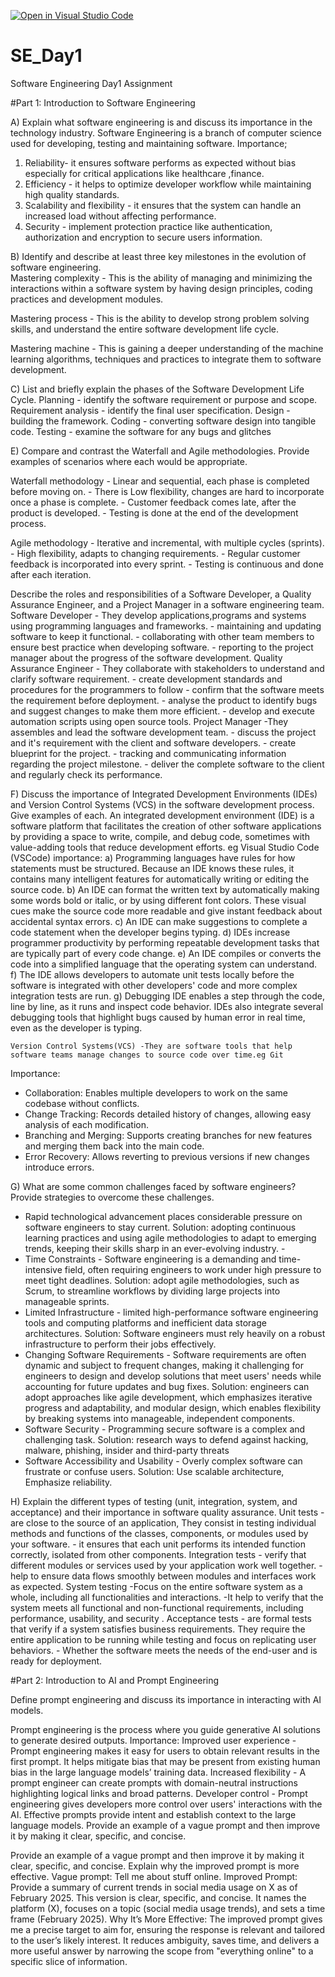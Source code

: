 [![Open in Visual Studio Code](https://classroom.github.com/assets/open-in-vscode-2e0aaae1b6195c2367325f4f02e2d04e9abb55f0b24a779b69b11b9e10269abc.svg)](https://classroom.github.com/online_ide?assignment_repo_id=18413819&assignment_repo_type=AssignmentRepo)
# SE_Day1
Software Engineering Day1 Assignment

#Part 1: Introduction to Software Engineering

A) Explain what software engineering is and discuss its importance in the technology industry.
 Software Engineering is a branch of computer science used for developing, testing and maintaining software.
 Importance;
 1. Reliability- it ensures software performs as expected without bias especially for critical applications like healthcare 
    ,finance.
 2. Efficiency - it helps to optimize developer workflow while maintaining high quality standards.
 3. Scalability and flexibility - it ensures that the system can handle an increased load without affecting performance.
 4. Security - implement protection practice like authentication, authorization and encryption to secure users information.


 B) Identify and describe at least three key milestones in the evolution of software engineering.   
Mastering complexity - This is the ability of managing and minimizing the interactions within a software system by having design principles, coding practices and development modules.  

Mastering process - This is the ability to develop strong problem solving skills, and understand the entire software development life cycle.                                                                                                                      

Mastering machine - This is gaining a deeper understanding of the machine learning algorithms, techniques and practices to integrate them to software development.

C) List and briefly explain the phases of the Software Development Life Cycle.
    Planning - identify the software requirement or purpose and scope.
    Requirement analysis - identify the final user specification. 
    Design - building the framework. 
    Coding - converting software design into tangible code.
    Testing - examine the software for any bugs and glitches

E) Compare and contrast the Waterfall and Agile methodologies. Provide examples of scenarios where each would be appropriate.

Waterfall methodology - Linear and sequential, each phase is completed before moving on. 
      - There is Low flexibility, changes are hard to incorporate once a phase is complete.
      - Customer feedback comes late, after the product is developed.
      - Testing is done at the end of the development process.

Agile methodology - Iterative and incremental, with multiple cycles (sprints). 
      - High flexibility, adapts to changing requirements. 
      - Regular customer feedback is incorporated into every sprint. 
      - Testing is continuous and done after each iteration.

Describe the roles and responsibilities of a Software Developer, a Quality Assurance Engineer, and a Project Manager in a software engineering team.
Software Developer - They develop applications,programs and systems using programming languages and frameworks.
                   - maintaining and updating software to keep it functional. 
                   - collaborating with other team members to ensure best practice when developing software.
                   - reporting to the project manager about the progress of the software development.
Quality Assurance Engineer - They collaborate with stakeholders to understand and clarify software requirement.
                           - create development standards and procedures for the programmers to follow
                           - confirm that the software meets the requirement before deployment. 
                           - analyse the product to identify bugs and suggest changes to make them more efficient. 
                           - develop and execute automation scripts using open source tools.
Project Manager -They assembles and lead the software development team.
                - discuss the project and it's requirement with the client and software developers.
                - create blueprint for the project.
                - tracking and communicating information regarding the project milestone.
                - deliver the complete software to the client and regularly check its performance.

F) Discuss the importance of Integrated Development Environments (IDEs) and Version Control Systems (VCS) in the software development process. Give examples of each.
An integrated development environment (IDE) is a software platform that facilitates the creation of other software applications by providing a space to write, compile, and debug code, sometimes with value-adding tools that reduce development efforts. eg Visual Studio Code (VSCode)
importance:
a) Programming languages have rules for how statements must be structured. Because an IDE knows these rules, it contains many 
   intelligent features for automatically writing or editing the source code.
b) An IDE can format the written text by automatically making some words bold or italic, or by using different font colors. These 
   visual cues make the source code more readable and give instant feedback about accidental syntax errors.
c) An IDE can make suggestions to complete a code statement when the developer begins typing.
d) IDEs increase programmer productivity by performing repeatable development tasks that are typically part of every code change. 
e) An IDE compiles or converts the code into a simplified language that the operating system can understand. 
f) The IDE allows developers to automate unit tests locally before the software is integrated with other developers' code and 
   more complex integration tests are run.
g) Debugging IDE enables a step through the code, line by line, as it runs and inspect code behavior. IDEs also integrate several 
   debugging tools that highlight bugs caused by human error in real time, even as the developer is typing.

    Version Control Systems(VCS) -They are software tools that help software teams manage changes to source code over time.eg Git
Importance:
  - Collaboration: Enables multiple developers to work on the same codebase without conflicts.
  - Change Tracking: Records detailed history of changes, allowing easy analysis of each modification. 
  - Branching and Merging: Supports creating branches for new features and merging them back into the main code.
  - Error Recovery: Allows reverting to previous versions if new changes introduce errors.

G) What are some common challenges faced by software engineers? Provide strategies to overcome these challenges.
- Rapid technological advancement places considerable pressure on software engineers to stay current.
     Solution: adopting continuous learning practices and using agile methodologies to adapt to emerging trends, keeping their 
               skills sharp in an ever-evolving industry. -
- Time Constraints - Software engineering is a demanding and time-intensive field, often requiring engineers to work under high 
                     pressure to meet tight deadlines.
     Solution: adopt agile methodologies, such as Scrum, to streamline workflows by dividing large projects into manageable 
               sprints. 
- Limited Infrastructure - limited high-performance software engineering tools and computing platforms and inefficient data 
                           storage architectures. 
      Solution: Software engineers must rely heavily on a robust infrastructure to perform their jobs effectively.
- Changing Software Requirements - Software requirements are often dynamic and subject to frequent changes, making it 
                                   challenging for engineers to design and develop solutions that meet users' needs while 
                                   accounting for future updates and bug fixes. 
      Solution: engineers can adopt approaches like agile development, which emphasizes iterative progress and adaptability, and 
                modular design, which enables flexibility by breaking systems into manageable, independent components.
- Software Security - Programming secure software is a complex and challenging task. 
            Solution: research ways to defend against hacking, malware, phishing, insider and third-party threats
- Software Accessibility and Usability - Overly complex software can frustrate or confuse users. 
           Solution: Use scalable architecture, Emphasize reliability.

H) Explain the different types of testing (unit, integration, system, and acceptance) and their importance in software quality assurance.
 Unit tests - are close to the source of an application, They consist in testing individual methods and functions of the 
              classes, components, or modules used by your software. 
            - it ensures that each unit performs its intended function correctly, 
              isolated from other components.
 Integration tests - verify that different modules or services used by your application work well together.
                   - help to ensure data flows smoothly between modules and interfaces work as expected.
 System testing -Focus on the entire software system as a whole, including all functionalities and interactions.
                -It help to verify that the system meets all functional and non-functional requirements, including performance, 
                 usability, and security .
Acceptance tests - are formal tests that verify if a system satisfies business requirements. They require the entire application 
                   to be running while testing and focus on replicating user behaviors. 
                 - Whether the software meets the needs of the end-user and is ready for deployment.


#Part 2: Introduction to AI and Prompt Engineering


Define prompt engineering and discuss its importance in interacting with AI models.

Prompt engineering is the process where you guide generative AI solutions to generate desired outputs.
Importance:
Improved user experience - Prompt engineering makes it easy for users to obtain relevant results in the first prompt. It helps mitigate bias that may be present from existing human bias in the large language models’ training data.
Increased flexibility - A prompt engineer can create prompts with domain-neutral instructions highlighting logical links and broad patterns.
Developer control - Prompt engineering gives developers more control over users' interactions with the AI. Effective prompts provide intent and establish context to the large language models. Provide an example of a vague prompt and then improve it by making it clear, specific, and concise.

Provide an example of a vague prompt and then improve it by making it clear, specific, and concise. Explain why the improved prompt is more effective.
Vague prompt: Tell me about stuff online.
Improved Prompt: Provide a summary of current trends in social media usage on X as of February 2025.
This version is clear, specific, and concise. It names the platform (X), focuses on a topic (social media usage trends), and sets a time frame (February 2025).
Why It’s More Effective: The improved prompt gives me a precise target to aim for, ensuring the response is relevant and tailored to the user’s likely interest. It reduces ambiguity, saves time, and delivers a more useful answer by narrowing the scope from "everything online" to a specific slice of information.



